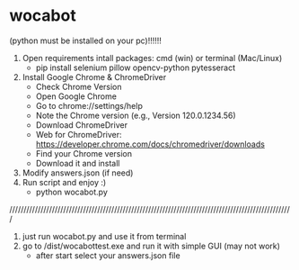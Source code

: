 # wocabot
(python must be installed on your pc)!!!!!!
1. Open requirements intall packages: cmd (win) or terminal (Mac/Linux)
	- pip install selenium pillow opencv-python pytesseract
2. Install Google Chrome & ChromeDriver
	- Check Chrome Version
	- Open Google Chrome 
	- Go to chrome://settings/help
	- Note the Chrome version (e.g., Version 120.0.1234.56)
	- Download ChromeDriver
	- Web for ChromeDriver: https://developer.chrome.com/docs/chromedriver/downloads
	- Find your Chrome version
	- Download it and install
3. Modify answers.json (if need)
4. Run script and enjoy :)
	- python wocabot.py

////////////////////////////////////////////////////////////////////////////////////////////////////

1. just run wocabot.py and use it from terminal
2. go to /dist/wocabottest.exe and run it with simple GUI (may not work)
	- after start select your answers.json file
